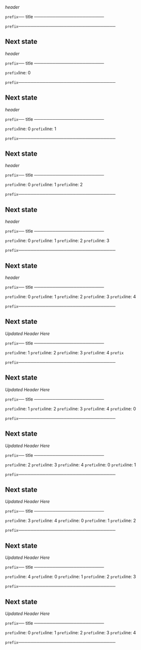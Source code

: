 *header*

`prefix`── title ───────────────────────







`prefix`────────────────────────────────

## Next state 

*header*

`prefix`── title ───────────────────────





`prefix`line: 0

`prefix`────────────────────────────────

## Next state 

*header*

`prefix`── title ───────────────────────




`prefix`line: 0
`prefix`line: 1

`prefix`────────────────────────────────

## Next state 

*header*

`prefix`── title ───────────────────────



`prefix`line: 0
`prefix`line: 1
`prefix`line: 2

`prefix`────────────────────────────────

## Next state 

*header*

`prefix`── title ───────────────────────


`prefix`line: 0
`prefix`line: 1
`prefix`line: 2
`prefix`line: 3

`prefix`────────────────────────────────

## Next state 

*header*

`prefix`── title ───────────────────────

`prefix`line: 0
`prefix`line: 1
`prefix`line: 2
`prefix`line: 3
`prefix`line: 4

`prefix`────────────────────────────────

## Next state 

*Updated Header Here*

`prefix`── title ───────────────────────

`prefix`line: 1
`prefix`line: 2
`prefix`line: 3
`prefix`line: 4
`prefix`

`prefix`────────────────────────────────

## Next state 

*Updated Header Here*

`prefix`── title ───────────────────────

`prefix`line: 1
`prefix`line: 2
`prefix`line: 3
`prefix`line: 4
`prefix`line: 0

`prefix`────────────────────────────────

## Next state 

*Updated Header Here*

`prefix`── title ───────────────────────

`prefix`line: 2
`prefix`line: 3
`prefix`line: 4
`prefix`line: 0
`prefix`line: 1

`prefix`────────────────────────────────

## Next state 

*Updated Header Here*

`prefix`── title ───────────────────────

`prefix`line: 3
`prefix`line: 4
`prefix`line: 0
`prefix`line: 1
`prefix`line: 2

`prefix`────────────────────────────────

## Next state 

*Updated Header Here*

`prefix`── title ───────────────────────

`prefix`line: 4
`prefix`line: 0
`prefix`line: 1
`prefix`line: 2
`prefix`line: 3

`prefix`────────────────────────────────

## Next state 

*Updated Header Here*

`prefix`── title ───────────────────────

`prefix`line: 0
`prefix`line: 1
`prefix`line: 2
`prefix`line: 3
`prefix`line: 4

`prefix`────────────────────────────────

